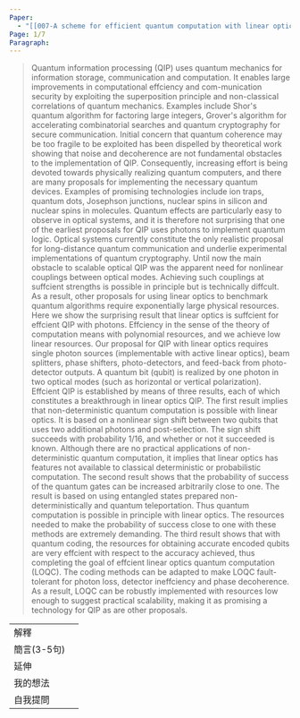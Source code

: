 ```yaml
---
Paper:
  - "[[007-A scheme for efficient quantum computation with linear optics]]"
Page: 1/7
Paragraph:
---
```

>Quantum information processing (QIP) uses quantum mechanics for information storage, communication and computation. It enables large improvements in computational effciency and com-munication security by exploiting the superposition principle and non-classical correlations of quantum mechanics. Examples include Shor's quantum algorithm for factoring large integers, Grover's algorithm for accelerating combinatorial searches and quantum cryptography for secure communication. Initial concern that quantum coherence may be too fragile to be exploited has been dispelled by theoretical work showing that noise and decoherence are not fundamental obstacles to the implementation of QIP. Consequently, increasing effort is being devoted towards physically realizing quantum computers, and there are many proposals for implementing the necessary quantum devices. Examples of promising technologies include ion traps, quantum dots, Josephson junctions, nuclear spins in silicon and nuclear spins in molecules.
>Quantum effects are particularly easy to observe in optical systems, and it is therefore not surprising that one of the earliest proposals for QIP uses photons to implement quantum logic. Optical systems currently constitute the only realistic proposal for long-distance quantum communication and underlie experimental implementations of quantum cryptography. Until now the main obstacle to scalable optical QIP was the apparent need for nonlinear couplings between optical modes. Achieving such couplings at suffcient strengths is possible in principle but is technically diffcult. As a result, other proposals for using linear optics to benchmark quantum algorithms require exponentially large physical resources.
>Here we show the surprising result that linear optics is suffcient for effcient QIP with photons. Effciency in the sense of the theory of computation means with polynomial resources, and we achieve low linear resources. Our proposal for QIP with linear optics requires single photon sources (implementable with active linear optics), beam splitters, phase shifters, photo-detectors, and feed-back from photo-detector outputs. A quantum bit (qubit) is realized by one photon in two optical modes (such as horizontal or vertical polarization). Effcient QIP is established by means of three results, each of which constitutes a breakthrough in linear optics QIP. The first result implies that non-deterministic quantum computation is possible with linear optics. It is based on a nonlinear sign shift between two qubits that uses two additional photons and post-selection. The sign shift succeeds with probability 1/16, and whether or not it succeeded is known. Although there are no practical applications of non-deterministic quantum computation, it implies that linear optics has features not available to classical deterministic or probabilistic computation. The second result shows that the probability of success of the quantum gates can be increased arbitrarily close to one. The result is based on using entangled states prepared non-deterministically and quantum teleportation. Thus quantum computation is possible in principle with linear optics. The resources needed to make the probability of success close to one with these methods are extremely demanding. The third result shows that with quantum coding, the resources for obtaining accurate encoded qubits are very effcient with respect to the accuracy achieved, thus completing the goal of effcient linear optics quantum computation (LOQC). The coding methods can be adapted to make LOQC fault-tolerant for photon loss, detector ineffciency and phase decoherence. As a result, LOQC can be robustly implemented with resources low enough to suggest practical scalability, making it as promising a technology for QIP as are other proposals.

|          |     |
| -------- | --- |
| 解釋       |     |
| 簡言(3-5句) |     |
| 延伸       |     |
| 我的想法     |     |
| 自我提問     |     |
